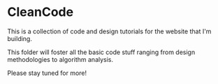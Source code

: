 # CleanCode

This is a collection of code and design tutorials for the website that I'm building.

This folder will foster all the basic code stuff ranging from design methodologies to algorithm analysis.

Please stay tuned for more!
